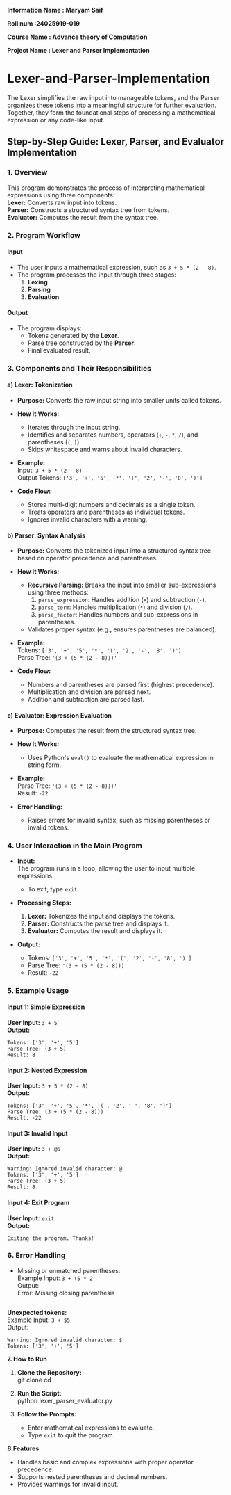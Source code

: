 **Information**
**Name : Maryam Saif**


**Roll num :24025919-019**


**Course Name : Advance theory of Computation**


**Project Name : Lexer and Parser Implementation**


# Lexer-and-Parser-Implementation
The Lexer simplifies the raw input into manageable tokens, and the Parser organizes these tokens into a meaningful structure for further evaluation. Together, they form the foundational steps of processing a mathematical expression or any code-like input.

## **Step-by-Step Guide: Lexer, Parser, and Evaluator Implementation**

### **1. Overview**  
This program demonstrates the process of interpreting mathematical expressions using three components:  
 **Lexer:** Converts raw input into tokens.  
 **Parser:** Constructs a structured syntax tree from tokens.  
 **Evaluator:** Computes the result from the syntax tree.

### **2. Program Workflow**  

#### **Input**  
- The user inputs a mathematical expression, such as `3 + 5 * (2 - 8)`.  
- The program processes the input through three stages:  
  1. **Lexing**  
  2. **Parsing**  
  3. **Evaluation**

#### **Output**  
- The program displays:  
  - Tokens generated by the **Lexer**.  
  - Parse tree constructed by the **Parser**.  
  - Final evaluated result.
    
### **3. Components and Their Responsibilities**

#### **a) Lexer: Tokenization**  
- **Purpose:** Converts the raw input string into smaller units called tokens.  
- **How It Works:**  
  - Iterates through the input string.  
  - Identifies and separates numbers, operators (`+`, `-`, `*`, `/`), and parentheses (`(`, `)`).  
  - Skips whitespace and warns about invalid characters.  

- **Example:**  
  Input: `3 + 5 * (2 - 8)`  
  Output Tokens: `['3', '+', '5', '*', '(', '2', '-', '8', ')']`  

- **Code Flow:**  
  - Stores multi-digit numbers and decimals as a single token.  
  - Treats operators and parentheses as individual tokens.  
  - Ignores invalid characters with a warning.

#### **b) Parser: Syntax Analysis**  
- **Purpose:** Converts the tokenized input into a structured syntax tree based on operator precedence and parentheses.  
- **How It Works:**  
  - **Recursive Parsing:** Breaks the input into smaller sub-expressions using three methods:  
    1. `parse_expression`: Handles addition (`+`) and subtraction (`-`).  
    2. `parse_term`: Handles multiplication (`*`) and division (`/`).  
    3. `parse_factor`: Handles numbers and sub-expressions in parentheses.  
  - Validates proper syntax (e.g., ensures parentheses are balanced).  

- **Example:**  
  Tokens: `['3', '+', '5', '*', '(', '2', '-', '8', ')']`  
  Parse Tree: `'(3 + (5 * (2 - 8)))'`

- **Code Flow:**  
  - Numbers and parentheses are parsed first (highest precedence).  
  - Multiplication and division are parsed next.  
  - Addition and subtraction are parsed last.

#### **c) Evaluator: Expression Evaluation**  
- **Purpose:** Computes the result from the structured syntax tree.  
- **How It Works:**  
  - Uses Python's `eval()` to evaluate the mathematical expression in string form.  

- **Example:**  
  Parse Tree: `'(3 + (5 * (2 - 8)))'`  
  Result: `-22`

- **Error Handling:**  
  - Raises errors for invalid syntax, such as missing parentheses or invalid tokens.

### **4. User Interaction in the Main Program**

- **Input:**  
  The program runs in a loop, allowing the user to input multiple expressions.  
  - To exit, type `exit`.  

- **Processing Steps:**  
  1. **Lexer:** Tokenizes the input and displays the tokens.  
  2. **Parser:** Constructs the parse tree and displays it.  
  3. **Evaluator:** Computes the result and displays it.  

- **Output:**  
  - Tokens: `['3', '+', '5', '*', '(', '2', '-', '8', ')']`  
  - Parse Tree: `'(3 + (5 * (2 - 8)))'`  
  - Result: `-22`

### **5. Example Usage**

#### Input 1: Simple Expression  
**User Input:** `3 + 5`  
**Output:**  
```
Tokens: ['3', '+', '5']
Parse Tree: (3 + 5)
Result: 8
```
#### Input 2: Nested Expression  
**User Input:** `3 + 5 * (2 - 8)`  
**Output:**  
```
Tokens: ['3', '+', '5', '*', '(', '2', '-', '8', ')']
Parse Tree: (3 + (5 * (2 - 8)))
Result: -22
```
#### Input 3: Invalid Input  
**User Input:** `3 + @5`  
**Output:**  
```
Warning: Ignored invalid character: @
Tokens: ['3', '+', '5']
Parse Tree: (3 + 5)
Result: 8
```
#### Input 4: Exit Program  
**User Input:** `exit`  
**Output:**  
```
Exiting the program. Thanks!
```
### **6. Error Handling**
- Missing or unmatched parentheses:  
  Example Input: `3 + (5 * 2`  
  Output:  
  Error: Missing closing parenthesis
  ```
**Unexpected tokens:**  
  Example Input: `3 + $5`  
  Output:  
  ```
  Warning: Ignored invalid character: $
  Tokens: ['3', '+', '5']
```
**7. How to Run**  
1. **Clone the Repository:**  
   git clone <repository-url>
   cd <repository-folder>
   
2. **Run the Script:**  
   python lexer_parser_evaluator.py
3. **Follow the Prompts:**  
   - Enter mathematical expressions to evaluate.  
   - Type `exit` to quit the program.

     
**8.Features**
- Handles basic and complex expressions with proper operator precedence.  
- Supports nested parentheses and decimal numbers.  
- Provides warnings for invalid input.  

